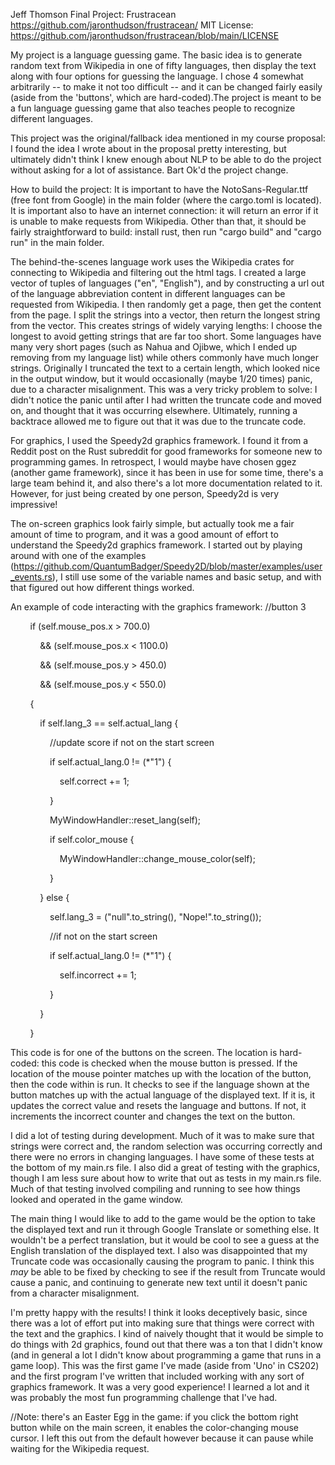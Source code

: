 Jeff Thomson
Final Project: Frustracean
https://github.com/jaronthudson/frustracean/
MIT License: https://github.com/jaronthudson/frustracean/blob/main/LICENSE


My project is a language guessing game. The basic idea is to generate random text from Wikipedia
in one of fifty languages, then display the text along with four options for guessing the language.
I chose 4 somewhat arbitrarily -- to make it not too difficult -- and it can be changed fairly
easily (aside from the 'buttons', which are hard-coded).The project is meant to be a fun language
guessing game that also teaches people to recognize different languages. 

This project was the original/fallback idea mentioned in my course proposal: I found the idea I wrote about in
the proposal pretty interesting, but ultimately didn't think I knew enough about NLP to be able
to do the project without asking for a lot of assistance. Bart Ok'd the project change.

How to build the project:
It is important to have the NotoSans-Regular.ttf (free font from Google) in the main folder 
(where the cargo.toml is located). It is important also to have an internet connection: it will return
an error if it is unable to make requests from Wikipedia. Other than that, it should be fairly straightforward
to build: install rust, then run "cargo build" and "cargo run" in the main folder.

The behind-the-scenes language work uses the Wikipedia crates for connecting to Wikipedia and filtering 
out the html tags. I created a large vector of tuples of languages ("en", "English"), and by constructing
a url out of the language abbreviation content in different languages can be requested from Wikipedia.
I then randomly get a page, then get the content from the page. I split the strings into a vector, then
return the longest string from the vector. This creates strings of widely varying lengths: I choose the 
longest to avoid getting strings that are far too short. Some languages have many very short pages
(such as Nahua and Ojibwe, which I ended up removing from my language list) while others commonly
have much longer strings. Originally I truncated the text to a certain length, which looked nice in
the output window, but it would occasionally (maybe 1/20 times) panic, due to a character misalignment.
This was a very tricky problem to solve: I didn't notice the panic until after I had written the truncate
code and moved on, and thought that it was occurring elsewhere. Ultimately, running a backtrace allowed me to
figure out that it was due to the truncate code.

For graphics, I used the Speedy2d graphics framework. I found it from a Reddit post on the Rust subreddit for
good frameworks for someone new to programming games. In retrospect, I would maybe have chosen ggez 
(another game framework), since it has been in use for some time, there's a large team behind it,
and also there's a lot more documentation related to it. However, for just being created by one person,
Speedy2d is very impressive!

The on-screen graphics look fairly simple, but actually took me a fair amount of time to program, and it was
a good amount of effort to understand the Speedy2d graphics framework. I started out by playing around with 
one of the examples (https://github.com/QuantumBadger/Speedy2D/blob/master/examples/user_events.rs), I still 
use some of the variable names and basic setup, and with that figured out how different things worked.

An example of code interacting with the graphics framework:
//button 3

        if (self.mouse_pos.x > 700.0)

            && (self.mouse_pos.x < 1100.0)

            && (self.mouse_pos.y > 450.0)

            && (self.mouse_pos.y < 550.0)

        {

            if self.lang_3 == self.actual_lang {

                //update score if not on the start screen

                if self.actual_lang.0 != (*"1") {

                    self.correct += 1;

                }

                MyWindowHandler::reset_lang(self);

                if self.color_mouse {

                    MyWindowHandler::change_mouse_color(self);

                }

            } else {

                self.lang_3 = ("null".to_string(), "Nope!".to_string());

                //if not on the start screen

                if self.actual_lang.0 != (*"1") {

                    self.incorrect += 1;

                }

            }

        }
        
This code is for one of the buttons on the screen. The location is hard-coded: this code is checked when the
mouse button is pressed. If the location of the mouse pointer matches up with the location of the button, then
the code within is run. It checks to see if the language shown at the button matches up with the actual language
of the displayed text. If it is, it updates the correct value and resets the language and buttons. If not, it
increments the incorrect counter and changes the text on the button.

I did a lot of testing during development. Much of it was to make sure that strings were correct and, the 
random selection was occurring correctly and there were no errors in changing languages. I have some of 
these tests at the bottom of my main.rs file. I also did a great of testing with the graphics, though 
I am less sure about how to write that out as tests in my main.rs file. Much of that testing involved
compiling and running to see how things looked and operated in the game window.

The main thing I would like to add to the game would be the option to take the displayed text and run it through
Google Translate or something else. It wouldn't be a perfect translation, but it would be cool to see a guess
at the English translation of the displayed text. I also was disappointed that my Truncate code was occasionally
causing the program to panic. I think this *may* be able to be fixed by checking to see if the result from Truncate
would cause a panic, and continuing to generate new text until it doesn't panic from a character misalignment.

I'm pretty happy with the results! I think it looks deceptively basic, since there was a lot of effort put into
making sure that things were correct with the text and the graphics. I kind of naively thought that it would be
simple to do things with 2d graphics, found out that there was a ton that I didn't know (and in general a lot
I didn't know about programming a game that runs in a game loop). This was the first game I've made
(aside from 'Uno' in CS202) and the first program I've written that included working with any sort of graphics
framework. It was a very good experience! I learned a lot and it was probably the most fun programming
challenge that I've had. 


//Note: there's an Easter Egg in the game: if you click the bottom right button while on
the main screen, it enables the color-changing mouse cursor. I left this out from the default
however because it can pause while waiting for the Wikipedia request.
